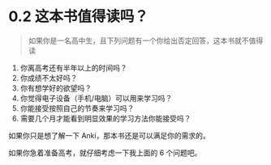 # 0.2 这本书值得读吗？
> 如果你是一名高中生，且下列问题有一个你给出否定回答，这本书就不值得读

1. 你离高考还有半年以上的时间吗？
2. 你成绩不太好吗？
3. 你有想学好的欲望吗？
4. 你觉得电子设备（手机/电脑）可以用来学习吗？
5. 你能接受按照自己的节奏来学习吗？
6. 需要几个月才能看到明显效果的学习方法你能接受吗？

如果你只是想了解一下 Anki，那本书还是可以满足你的需求的。

如果你急着准备高考，就仔细考虑一下我上面的 6 个问题吧。


